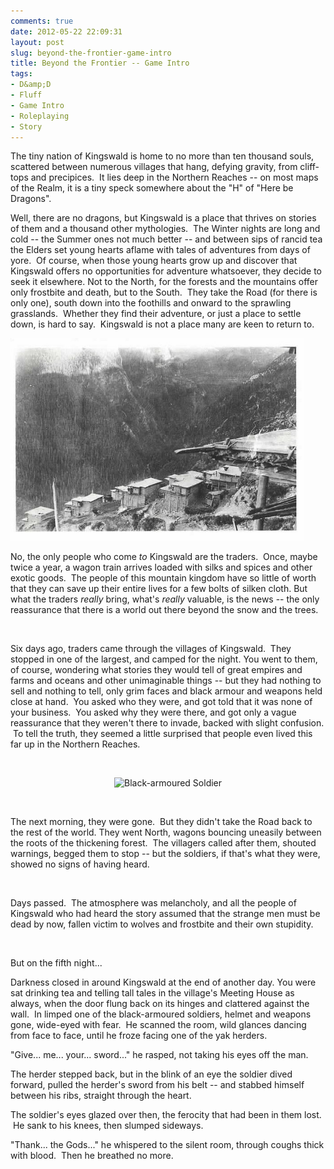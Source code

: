 ```yaml
---
comments: true
date: 2012-05-22 22:09:31
layout: post
slug: beyond-the-frontier-game-intro
title: Beyond the Frontier -- Game Intro
tags:
- D&amp;D
- Fluff
- Game Intro
- Roleplaying
- Story
---
```


The tiny nation of Kingswald is home to no more than ten thousand souls, scattered between numerous villages that hang, defying gravity, from cliff-tops and precipices.  It lies deep in the Northern Reaches -- on most maps of the Realm, it is a tiny speck somewhere about the "H" of "Here be Dragons".

Well, there are no dragons, but Kingswald is a place that thrives on stories of them and a thousand other mythologies.  The Winter nights are long and cold -- the Summer ones not much better -- and between sips of rancid tea the Elders set young hearts aflame with tales of adventures from days of yore.  Of course, when those young hearts grow up and discover that Kingswald offers no opportunities for adventure whatsoever, they decide to seek it elsewhere. Not to the North, for the forests and the mountains offer only frostbite and death, but to the South.  They take the Road (for there is only one), south down into the foothills and onward to the sprawling grasslands.  Whether they find their adventure, or just a place to settle down, is hard to say.  Kingswald is not a place many are keen to return to.

<a href="/img/rpgs/449551.jpg"><img class="wp-image-12058 alignnone" title="Kingswald Village" src="/img/rpgs/449551.jpg" alt="Kingswald Village" width="470" height="324" /></a>

No, the only people who come <em>to</em> Kingswald are the traders.  Once, maybe twice a year, a wagon train arrives loaded with silks and spices and other exotic goods.  The people of this mountain kingdom have so little of worth that they can save up their entire lives for a few bolts of silken cloth. But what the traders <em>really</em> bring, what's <em>really</em> valuable, is the news -- the only reassurance that there is a world out there beyond the snow and the trees.

&nbsp;

Six days ago, traders came through the villages of Kingswald.  They stopped in one of the largest, and camped for the night. You went to them, of course, wondering what stories they would tell of great empires and farms and oceans and other unimaginable things -- but they had nothing to sell and nothing to tell, only grim faces and black armour and weapons held close at hand.  You asked who they were, and got told that it was none of your business.  You asked why they were there, and got only a vague reassurance that they weren't there to invade, backed with slight confusion.  To tell the truth, they seemed a little surprised that people even lived this far up in the Northern Reaches.

&nbsp;
<p style="text-align: center;"><img class="aligncenter" title="Black-armoured Soldier" src="http://static.desktopnexus.com/thumbnails/45149-bigthumbnail.jpg" alt="Black-armoured Soldier" width="360" height="270" /></p>
&nbsp;

The next morning, they were gone.  But they didn't take the Road back to the rest of the world. They went North, wagons bouncing uneasily between the roots of the thickening forest.  The villagers called after them, shouted warnings, begged them to stop -- but the soldiers, if that's what they were, showed no signs of having heard.

&nbsp;

Days passed.  The atmosphere was melancholy, and all the people of Kingswald who had heard the story assumed that the strange men must be dead by now, fallen victim to wolves and frostbite and their own stupidity.

&nbsp;

But on the fifth night...

Darkness closed in around Kingswald at the end of another day. You were sat drinking tea and telling tall tales in the village's Meeting House as always, when the door flung back on its hinges and clattered against the wall.  In limped one of the black-armoured soldiers, helmet and weapons gone, wide-eyed with fear.  He scanned the room, wild glances dancing from face to face, until he froze facing one of the yak herders.

"Give... me... your... sword..." he rasped, not taking his eyes off the man.

The herder stepped back, but in the blink of an eye the soldier dived forward, pulled the herder's sword from his belt -- and stabbed himself between his ribs, straight through the heart.

The soldier's eyes glazed over then, the ferocity that had been in them lost.  He sank to his knees, then slumped sideways.

"Thank... the Gods..." he whispered to the silent room, through coughs thick with blood.  Then he breathed no more.
